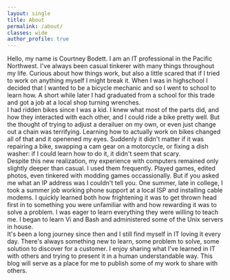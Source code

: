 ```yaml
---
layout: single
title: About
permalink: /about/
classes: wide
author_profile: true
---
```


Hello, my name is Courtney Bodett.  I am an IT professional in the Pacific Northwest. I've always been casual tinkerer with many things throughout my life. Curious about how things work, but also a little scared that if I tried to work on anything myself I might break it.  When I was in highschool I decided that I wanted to be a bicycle mechanic and so I went to school to learn how. A short while later I had graduated from a school for this trade and got a job at a local shop turning wrenches.  
I had ridden bikes since I was a kid. I knew what most of the parts did, and how they interacted with each other, and I could ride a bike pretty well.  But the thought of trying to adjust a derailuer on my own, or even just change out a chain was terrifying.  Learning how to actually work on bikes changed all of that and it openened my eyes. Suddenly it didn't matter if it was repairing a bike, swapping a cam gear on a motorcycle, or fixing a dish washer: if I could learn how to do it, it didn't seem that scary.  
Despite this new realization, my experience with computers remained only slightly deeper than casual.  I used them frequently. Played games, edited photos, even tinkered with modding games occassionally. But if you asked me what an IP address was I couldn't tell you.  One summer, late in college, I took a summer job working phone support at a local ISP and installing cable modems.  I quickly learned both how frightening it was to get thrown head first in to something you were unfamiliar with and how rewarding it was to solve a problem.  I was eager to learn everything they were willing to teach me.  I began to learn Vi and Bash and administered some of the Unix servers in house.  
It's been a long journey since then and I still find myself in IT loving it every day.  There's always something new to learn, some problem to solve, some solution to discover for a customer.  I enjoy sharing what I've learned in IT with others and trying to present it in a human understandable way. This blog will serve as a place for me to publish some of my work to share with others. 
